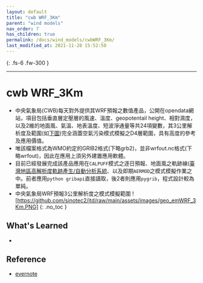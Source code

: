 ```yaml
---
layout: default
title: "cwb WRF_3Km"
parent: "wind models"
nav_order: 7
has_children: true
permalink: /docs/wind_models/cwbWRF_3Km/
last_modified_at: 2021-11-28 15:52:50
---
```


{: .fs-6 .fw-300 }

---

# cwb WRF_3Km
- 中央氣象局(CWB)每天對外提供其WRF預報之數值產品，公開在opendata網站，項目包括垂直層定壓層的風速、溫度、geopotentail height、相對濕度，以及2維的地面風、氣溫、地表溫度、短波淨通量等共24項變數，其3公里解析度及範圍(如[下圖](https://github.com/sinotec2/jtd/raw/main/assets/images/geo_emWRF_3Km.PNG))完全涵蓋空氣污染模式模擬之D4層範圍，具有高度的參考及應用價值。
- 唯該檔案格式為WMO約定的GRIB2格式(下略grb2)，並非wrfout.nc格式(下略wrfout)，因此在應用上須另外建置應用軟體。
- 目前已經發展完成該產品應用在`CALPUFF`模式之逐日預報、地面風之軌跡線([臺灣地區高解析度軌跡產生/自動分析系統](http://114.32.164.198/traj2.html)、以及即期`AERMOD`之模式模擬作業之中。前者應用`python gribapi`直接讀取，後2者則應用`pygrib`，程式設計較為單純。
- 中央氣象局WRF預報3公里解析度之模式模擬範圍
![https://github.com/sinotec2/jtd/raw/main/assets/images/geo_emWRF_3Km.PNG]
{: .no_toc }

## What's Learned 
- 

## Reference
- [evernote](https://www.evernote.com/shard/s125/sh/b3f7003a-fd1d-4918-b617-1acb90b45219/25b5cbe6b72feca8dc5f0cec636eee78)